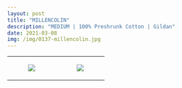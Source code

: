 ```yaml
---
layout: post
title: "MILLENCOLIN"
description: "MEDIUM | 100% Preshrunk Cotton | Gildan"
date: 2021-03-08
img: /img/0137-millencolin.jpg
---
```




<table style="width:100%;"><tr><td style="vertical-align:top;">
      <figure class="tmblr-full" data-orig-height="2048" data-orig-width="1365" data-orig-src="https://concertshirts.netlify.app/shirts/0137/0137-01.jpg"><img src="https://64.media.tumblr.com/f4d63cc84476ca126575a151ab81d719/327319ce514a6a14-58/s540x810/3bcc42ce220b2c955d7ef96a4c801acc3a140b1c.jpg" data-orig-height="2048" data-orig-width="1365" data-orig-src="https://concertshirts.netlify.app/shirts/0137/0137-01.jpg"/></figure></td>
    <td style="vertical-align:top;">
      <figure class="tmblr-full" data-orig-height="2048" data-orig-width="1365" data-orig-src="https://concertshirts.netlify.app/shirts/0137/0137-02.jpg"><img src="https://64.media.tumblr.com/21e974791cbbb5ea9727dd37b9d01365/327319ce514a6a14-1d/s540x810/9fd434f8d2fe8a527cd2978d5ce3493053d729a7.jpg" data-orig-height="2048" data-orig-width="1365" data-orig-src="https://concertshirts.netlify.app/shirts/0137/0137-02.jpg"/></figure></td>
  </tr></table>
